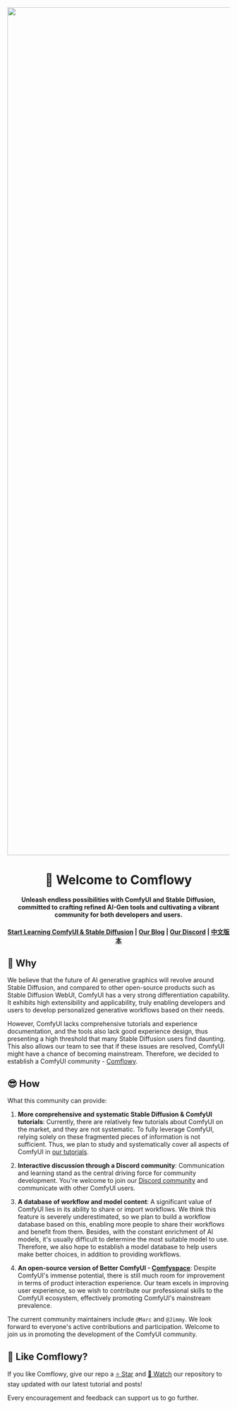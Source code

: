 <div align="center">
   <img width="1920" alt="Comflowy_banner" src="https://github.com/6174/comflowy/assets/37492595/72468977-95a6-4330-990f-08ee6119200b">
   <h1>👋 Welcome to Comflowy</h1>
   <p>
      <strong>Unleash endless possibilities with ComfyUI and Stable Diffusion, </strong>
      <br/>
      <strong>committed to crafting refined AI-Gen tools and cultivating a vibrant community for both developers and users.</strong>
   </p>
   <h4>
       <a href="https://comflowy.com">Start Learning ComfyUI & Stable Diffusion</a>
       <span> | </span>
       <a href="https://www.comflowy.com/blog">Our Blog</a>
       <span> | </span>
       <a href="https://discord.gg/xqB9VyEX">Our Discord</a>
       <span> | </span>
       <a href="https://github.com/6174/comflowy/blob/main/REAME-CN.md">中文版本</a>
   </h4>
</div>

## 🤔 Why
We believe that the future of AI generative graphics will revolve around Stable Diffusion, and compared to other open-source products such as Stable Diffusion WebUI, ComfyUI has a very strong differentiation capability. It exhibits high extensibility and applicability, truly enabling developers and users to develop personalized generative workflows based on their needs.

However, ComfyUI lacks comprehensive tutorials and experience documentation, and the tools also lack good experience design, thus presenting a high threshold that many Stable Diffusion users find daunting. This also allows our team to see that if these issues are resolved, ComfyUI might have a chance of becoming mainstream. Therefore, we decided to establish a ComfyUI community - [Comflowy](https://www.comflowy.com/).

## 😎 How
What this community can provide:

1. **More comprehensive and systematic Stable Diffusion & ComfyUI tutorials**: Currently, there are relatively few tutorials about ComfyUI on the market, and they are not systematic. To fully leverage ComfyUI, relying solely on these fragmented pieces of information is not sufficient. Thus, we plan to study and systematically cover all aspects of ComfyUI in [our tutorials](https://www.comflowy.com/).

2. **Interactive discussion through a Discord community**: Communication and learning stand as the central driving force for community development. You're welcome to join our [Discord community](https://discord.gg/cj623WvcVx) and communicate with other ComfyUI users.

3. **A database of workflow and model content**: A significant value of ComfyUI lies in its ability to share or import workflows. We think this feature is severely underestimated, so we plan to build a workflow database based on this, enabling more people to share their workflows and benefit from them. Besides, with the constant enrichment of AI models, it's usually difficult to determine the most suitable model to use. Therefore, we also hope to establish a model database to help users make better choices, in addition to providing workflows.

4. **An open-source version of Better ComfyUI - [Comfyspace](https://github.com/6174/comfyspace)**: Despite ComfyUI's immense potential, there is still much room for improvement in terms of product interaction experience. Our team excels in improving user experience, so we wish to contribute our professional skills to the ComfyUI ecosystem, effectively promoting ComfyUI's mainstream prevalence.

The current community maintainers include `@Marc` and `@Jimmy`. We look forward to everyone's active contributions and participation. Welcome to join us in promoting the development of the ComfyUI community.

## 🥰 Like Comflowy?
If you like Comflowy, give our repo a [⭐ Star](https://github.com/6174/comflowy) and [👀 Watch](https://github.com/6174/comflowy/subscription) our repository to stay updated with our latest tutorial and posts!

Every encouragement and feedback can support us to go further.
